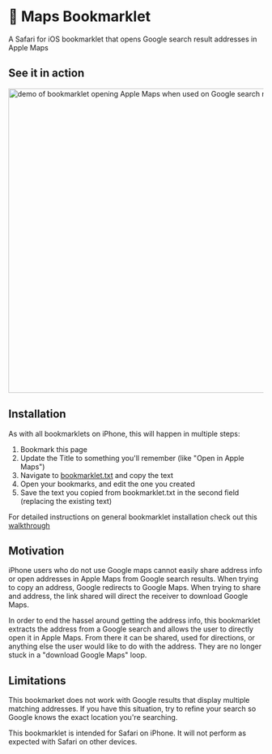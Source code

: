 #  Maps Bookmarklet
A Safari for iOS bookmarklet that opens Google search result addresses in Apple Maps

## See it in action
<img width="600" src="demo.gif" alt="demo of bookmarklet opening Apple Maps when used on Google search result screen">

## Installation
As with all bookmarklets on iPhone, this will happen in multiple steps:
1. Bookmark this page
2. Update the Title to something you'll remember (like "Open in Apple Maps")
3. Navigate to [bookmarklet.txt](/bookmarklet.txt) and copy the text
4. Open your bookmarks, and edit the one you created
5. Save the text you copied from bookmarklet.txt in the second field (replacing the existing text)

For detailed instructions on general bookmarklet installation check out this [walkthrough](https://support.start.me/hc/en-us/articles/360000913039-Install-our-bookmarklet-on-your-mobile-device#menu3)

## Motivation
iPhone users who do not use Google maps cannot easily share address info or open addresses in Apple Maps from Google search results.
When trying to copy an address, Google redirects to Google Maps. When trying to share and address, the link shared will direct the receiver to download Google Maps.

In order to end the hassel around getting the address info, this bookmarklet extracts the address from a Google search and allows the user to directly open it in Apple Maps. From there it can be shared, used for directions, or anything else the user would like to do with the address. They are no longer stuck in a "download Google Maps" loop.

## Limitations
This bookmarket does not work with Google results that display multiple matching addresses. If you have this situation, try to refine your search so Google knows the exact location you're searching.

This bookmarklet is intended for Safari on iPhone. It will not perform as expected with Safari on other devices.
